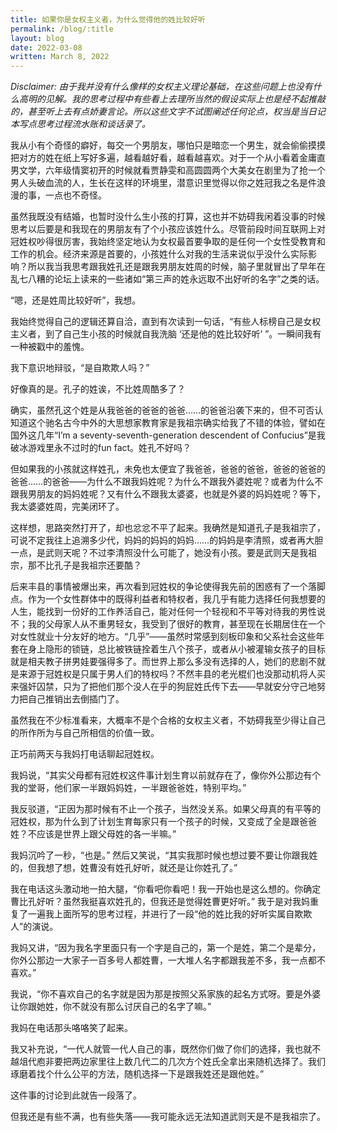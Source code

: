 ```yaml
---
title: 如果你是女权主义者，为什么觉得他的姓比较好听
permalink: /blog/:title
layout: blog
date: 2022-03-08
written: March 8, 2022
---
```


_Disclaimer: 由于我并没有什么像样的女权主义理论基础，在这些问题上也没有什么高明的见解。我的思考过程中有些看上去理所当然的假设实际上也是经不起推敲的，甚至听上去有点娇妻言论。所以这些文字不试图阐述任何论点，权当是当日记本写点思考过程流水账和谈话录了。_

我从小有个奇怪的癖好，每交一个男朋友，哪怕只是暗恋一个男生，就会偷偷摸摸把对方的姓在纸上写好多遍，越看越好看，越看越喜欢。对于一个从小看着金庸直男文学，六年级情窦初开的时候就看贾静雯和高圆圆两个大美女在剧里为了抢一个男人头破血流的人，生长在这样的环境里，潜意识里觉得以你之姓冠我之名是件浪漫的事，一点也不奇怪。

虽然我既没有结婚，也暂时没什么生小孩的打算，这也并不妨碍我闲着没事的时候思考以后要是和我现在的男朋友有了个小孩应该姓什么。尽管前段时间互联网上对冠姓权吵得很厉害，我始终坚定地认为女权最首要争取的是任何一个女性受教育和工作的机会。经济来源是首要的，小孩姓什么对我的生活来说似乎没什么实际影响？所以我当我思考跟我姓孔还是跟我男朋友姓周的时候，脑子里就冒出了早年在乱七八糟的论坛上读来的一些诸如“第三声的姓永远取不出好听的名字”之类的话。

“嗯，还是姓周比较好听”，我想。

我始终觉得自己的逻辑还算自洽，直到有次读到一句话，“有些人标榜自己是女权主义者，到了自己生小孩的时候就自我洗脑 ‘还是他的姓比较好听’ ”。一瞬间我有一种被戳中的羞愧。

我下意识地辩驳，“是自欺欺人吗？”

好像真的是。孔子的姓诶，不比姓周酷多了？

确实，虽然孔这个姓是从我爸爸的爸爸的爸爸……的爸爸沿袭下来的，但不可否认知道这个驰名古今中外的大思想家教育家是我祖宗确实给我了不错的体验，譬如在国外这几年“I’m a seventy-seventh-generation descendent of Confucius”是我破冰游戏里永不过时的fun fact。姓孔不好吗？

但如果我的小孩就这样姓孔，未免也太便宜了我爸爸，爸爸的爸爸，爸爸的爸爸的爸爸……的爸爸——为什么不跟我妈姓呢？为什么不跟我外婆姓呢？或者为什么不跟我男朋友的妈妈姓呢？又有什么不跟我太婆婆，也就是外婆的妈妈姓呢？等下，我太婆婆姓周，完美闭环了。

这样想，思路突然打开了，却也忿忿不平了起来。我确然是知道孔子是我祖宗了，可说不定我往上追溯多少代，妈妈的妈妈的妈妈……的妈妈是李清照，或者再大胆一点，是武则天呢？不过李清照没什么可能了，她没有小孩。要是武则天是我祖宗，那不比孔子是我祖宗还要酷？

后来丰县的事情被爆出来，再次看到冠姓权的争论使得我先前的困惑有了一个落脚点。作为一个女性群体中的既得利益者和特权者，我几乎有能力选择任何我想要的人生，能找到一份好的工作养活自己，能对任何一个轻视和不平等对待我的男性说不；我的父母家人从不重男轻女，我受到了很好的教育，甚至现在长期居住在一个对女性就业十分友好的地方。“几乎”——虽然时常感到刻板印象和父系社会这些年套在身上隐形的锁链，总比被铁链拴着生八个孩子，或者从小被灌输女孩子的目标就是相夫教子拼男娃要强得多了。而世界上那么多没有选择的人，她们的悲剧不就是来源于冠姓权是只属于男人们的特权吗？不然丰县的老光棍们也没那动机将人买来强奸囚禁，只为了把他们那个没人在乎的狗屁姓氏传下去——早就安分守己地努力把自己推销出去倒插门了。

虽然我在不少标准看来，大概率不是个合格的女权主义者，不妨碍我至少得让自己的所作所为与自己所相信的价值一致。

正巧前两天与我妈打电话聊起冠姓权。

我妈说，“其实父母都有冠姓权这件事计划生育以前就存在了，像你外公那边有个我的堂哥，他们家一半跟妈妈姓，一半跟爸爸姓，特别平均。”

我反驳道，“正因为那时候有不止一个孩子，当然没关系。如果父母真的有平等的冠姓权，那为什么到了计划生育每家只有一个孩子的时候，又变成了全是跟爸爸姓？不应该是世界上跟父母姓的各一半嘛。”

我妈沉吟了一秒，“也是。” 然后又笑说，“其实我那时候也想过要不要让你跟我姓的，但我想了想，姓曹没有姓孔好听，就还是让你姓孔了。”

我在电话这头激动地一拍大腿，“你看吧你看吧！我一开始也是这么想的。你确定曹比孔好听？虽然我挺喜欢姓孔的，但我还是觉得姓曹更好听。” 我于是对我妈重复了一遍我上面所写的思考过程，并进行了一段“他的姓比我的好听实属自欺欺人”的演说。

我妈又讲，“因为我名字里面只有一个字是自己的，第一个是姓，第二个是辈分，你外公那边一大家子一百多号人都姓曹，一大堆人名字都跟我差不多，我一点都不喜欢。”

我说，“你不喜欢自己的名字就是因为那是按照父系家族的起名方式呀。要是外婆让你跟她姓，你不就没有那么讨厌自己的名字了嘛。”

我妈在电话那头咯咯笑了起来。

我又补充说，“一代人就管一代人自己的事，既然你们做了你们的选择，我也就不越俎代庖非要把两边家里往上数几代二的几次方个姓氏全拿出来随机选择了。我们琢磨着找个什么公平的方法，随机选择一下是跟我姓还是跟他姓。”

这件事的讨论到此就告一段落了。

但我还是有些不满，也有些失落——我可能永远无法知道武则天是不是我祖宗了。